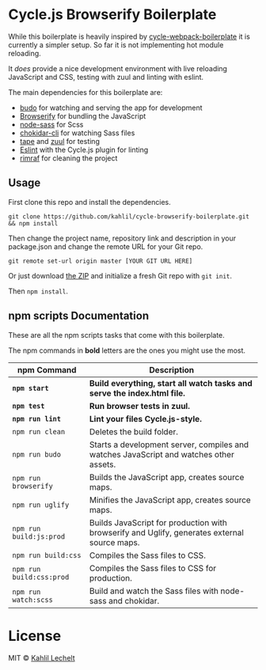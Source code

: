 # Cycle.js Browserify Boilerplate

While this boilerplate is heavily inspired by [cycle-webpack-boilerplate](https://github.com/Cmdv/cycle-webpack-boilerplate)
it is currently a simpler setup. So far it is not implementing hot module reloading.

It _does_ provide a nice development environment with live reloading JavaScript and CSS, testing with zuul and linting with eslint.

The main dependencies for this boilerplate are:

- [budo](http://npm.im/budo) for watching and serving the app for development
- [Browserify](http://npm.im/browserify) for bundling the JavaScript
- [node-sass](http://npm.im/node-sass) for Scss
- [chokidar-cli](http://npm.im/chokidar-cli) for watching Sass files
- [tape](http://npm.im/tape) and [zuul](http://npm.im/zuul) for testing
- [Eslint](http://npm.im/eslint) with the Cycle.js plugin for linting
- [rimraf](http://npm.im/rimraf) for cleaning the project

## Usage

First clone this repo and install the dependencies.

```shell
git clone https://github.com/kahlil/cycle-browserify-boilerplate.git && npm install
```

Then change the project name, repository link and description in your package.json and change
the remote URL for your Git repo.

```shell
git remote set-url origin master [YOUR GIT URL HERE]
```

Or just download [the ZIP](https://github.com/kahlil/cycle-browserify-boilerplate/archive/master.zip) and initialize a fresh Git repo with `git init`.

Then `npm install`.

## npm scripts Documentation

These are all the npm scripts tasks that come with this boilerplate.

The npm commands in **bold** letters are the ones you might use the most.

| npm Command | Description |
| ----------- | ----------- |
| **`npm start`** | **Build everything, start all watch tasks and serve the index.html file.** |
| **`npm test`** | **Run browser tests in zuul.** |
| **`npm run lint`** | **Lint your files Cycle.js-style.** |
| `npm run clean` | Deletes the build folder. |
| `npm run budo` | Starts a development server, compiles and watches JavaScript and watches other assets. |
| `npm run browserify` | Builds the JavaScript app, creates source maps. |
| `npm run uglify` | Minifies the JavaScript app, creates source maps. |
| `npm run build:js:prod` | Builds JavaScript for production with browserify and Uglify, generates external source maps. |
| `npm run build:css` | Compiles the Sass files to CSS. |
| `npm run build:css:prod` | Compiles the Sass files to CSS for production. |
| `npm run watch:scss` | Build and watch the Sass files with node-sass and chokidar. |

# License

MIT © [Kahlil Lechelt](http://kahlil.info)

